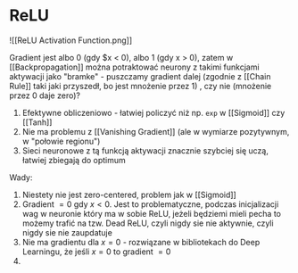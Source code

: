 # ReLU

![[ReLU Activation Function.png]]

Gradient jest albo 0 (gdy $x < 0), albo 1 (gdy x > 0), zatem w [[Backpropagation]] można potraktować neurony z takimi funkcjami aktywacji jako "bramke" - puszczamy gradient dalej (zgodnie z [[Chain Rule]] taki jaki przyszedł, bo jest mnożenie przez 1) , czy nie (mnożenie przez 0 daje zero)?

1. Efektywne obliczeniowo - łatwiej policzyć niż np. `exp` w [[Sigmoid]] czy [[Tanh]]
2. Nie ma problemu z [[Vanishing Gradient]] (ale w wymiarze pozytywnym, w "połowie regionu")
3. Sieci neuronowe z tą funkcją aktywacji znacznie szybciej się uczą, łatwiej zbiegają do optimum 

Wady:

1. Niestety nie jest zero-centered, problem jak w [[Sigmoid]]
2. Gradient $=0$ gdy $x < 0$. Jest to problematyczne, podczas inicjalizacji wag w neuronie który ma w sobie ReLU, jeżeli będziemi mieli pecha to możemy trafić na tzw. Dead ReLU, czyli nigdy sie nie aktywnie, czyli nigdy sie nie zaupdatuje
3. Nie ma gradientu dla $x = 0$ - rozwiązane w bibliotekach do Deep Learningu, że jeśli $x=0$ to gradient $=0$
4. 

